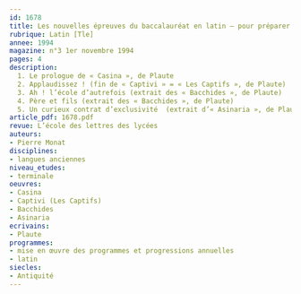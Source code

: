 ```yaml
---
id: 1678
title: Les nouvelles épreuves du baccalauréat en latin – pour préparer la version  
rubrique: Latin [Tle]
annee: 1994
magazine: n°3 1er novembre 1994
pages: 4
description: 
  1. Le prologue de « Casina », de Plaute
  2. Applaudissez ! (fin de « Captivi » = « Les Captifs », de Plaute)
  3. Ah ! l’école d’autrefois (extrait des « Bacchides », de Plaute)
  4. Père et fils (extrait des « Bacchides », de Plaute)
  5. Un curieux contrat d’exclusivité  (extrait d’« Asinaria », de Plaute)
article_pdf: 1678.pdf
revue: L’école des lettres des lycées
auteurs:
- Pierre Monat
disciplines:
- langues anciennes
niveau_etudes:
- terminale
oeuvres:
- Casina
- Captivi (Les Captifs)
- Bacchides
- Asinaria
ecrivains:
- Plaute
programmes:
- mise en œuvre des programmes et progressions annuelles
- latin
siecles:
- Antiquité
---
```


